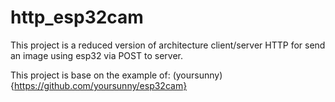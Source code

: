 # http_esp32cam
This project is a reduced version of architecture client/server HTTP for send an image using esp32 via POST to server.

This project is base on the example of: (yoursunny){https://github.com/yoursunny/esp32cam}

## 
